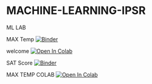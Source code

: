 # MACHINE-LEARNING-IPSR
ML LAB

MAX Temp
[![Binder](https://mybinder.org/badge_logo.svg)](https://mybinder.org/v2/gh/ANOOPAANTO/MACHINE-LEARNING-IPSR/master?filepath=weather%20-temp.ipynb)


welcome
[![Open In Colab](https://colab.research.google.com/assets/colab-badge.svg)](https://colab.research.google.com/github/googlecolab/colabtools/blob/master/notebooks/colab-github-demo.ipynb)


SAT Score
[![Binder](https://mybinder.org/badge_logo.svg)](https://mybinder.org/v2/gh/ANOOPAANTO/MACHINE-LEARNING-IPSR/master?filepath=SAT%20Score.ipynb)


MAX TEMP COLAB
[![Open In Colab](https://colab.research.google.com/assets/colab-badge.svg)](https://github.com/ANOOPAANTO/MACHINE-LEARNING-IPSR/blob/master/weather%20-temp.ipynb)
